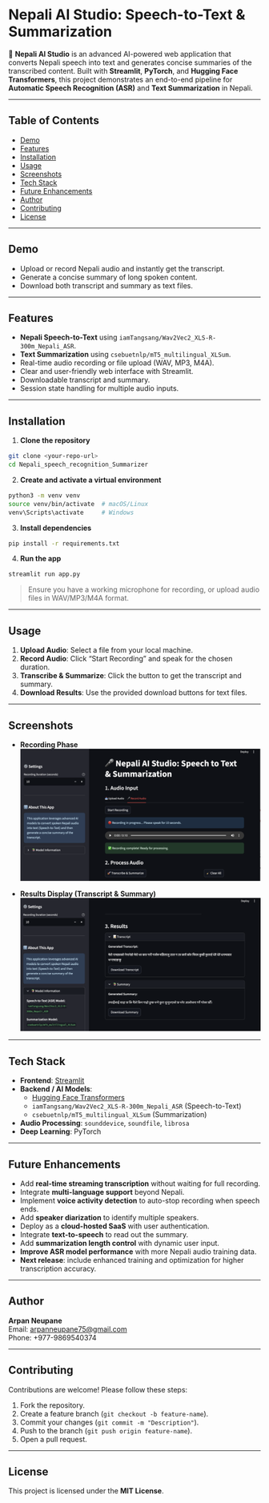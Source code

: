 # Nepali AI Studio: Speech-to-Text & Summarization

🎤 **Nepali AI Studio** is an advanced AI-powered web application that converts Nepali speech into text and generates concise summaries of the transcribed content. Built with **Streamlit**, **PyTorch**, and **Hugging Face Transformers**, this project demonstrates an end-to-end pipeline for **Automatic Speech Recognition (ASR)** and **Text Summarization** in Nepali.

---

## Table of Contents

- [Demo](#demo)
- [Features](#features)
- [Installation](#installation)
- [Usage](#usage)
- [Screenshots](#screenshots)
- [Tech Stack](#tech-stack)
- [Future Enhancements](#future-enhancements)
- [Author](#author)
- [Contributing](#contributing)
- [License](#license)

---

## Demo

- Upload or record Nepali audio and instantly get the transcript.
- Generate a concise summary of long spoken content.
- Download both transcript and summary as text files.

---

## Features

- **Nepali Speech-to-Text** using `iamTangsang/Wav2Vec2_XLS-R-300m_Nepali_ASR`.
- **Text Summarization** using `csebuetnlp/mT5_multilingual_XLSum`.
- Real-time audio recording or file upload (WAV, MP3, M4A).
- Clear and user-friendly web interface with Streamlit.
- Downloadable transcript and summary.
- Session state handling for multiple audio inputs.

---

## Installation

1. **Clone the repository**

```bash
git clone <your-repo-url>
cd Nepali_speech_recognition_Summarizer
```

2. **Create and activate a virtual environment**

```bash
python3 -m venv venv
source venv/bin/activate  # macOS/Linux
venv\Scripts\activate     # Windows
```

3. **Install dependencies**

```bash
pip install -r requirements.txt
```

4. **Run the app**

```bash
streamlit run app.py
```

> Ensure you have a working microphone for recording, or upload audio files in WAV/MP3/M4A format.

---

## Usage

1. **Upload Audio**: Select a file from your local machine.
2. **Record Audio**: Click “Start Recording” and speak for the chosen duration.
3. **Transcribe & Summarize**: Click the button to get the transcript and summary.
4. **Download Results**: Use the provided download buttons for text files.

---


## Screenshots

- **Recording Phase**  
  ![Recording Phase](screenshots/record.png)

- **Results Display (Transcript & Summary)**  
  ![Results Display](screenshots/result.png)


---

## Tech Stack

- **Frontend**: [Streamlit](https://streamlit.io/)
- **Backend / AI Models**:
  - [Hugging Face Transformers](https://huggingface.co/)
  - `iamTangsang/Wav2Vec2_XLS-R-300m_Nepali_ASR` (Speech-to-Text)
  - `csebuetnlp/mT5_multilingual_XLSum` (Summarization)
- **Audio Processing**: `sounddevice`, `soundfile`, `librosa`
- **Deep Learning**: PyTorch

---

## Future Enhancements

- Add **real-time streaming transcription** without waiting for full recording.
- Integrate **multi-language support** beyond Nepali.
- Implement **voice activity detection** to auto-stop recording when speech ends.
- Add **speaker diarization** to identify multiple speakers.
- Deploy as a **cloud-hosted SaaS** with user authentication.
- Integrate **text-to-speech** to read out the summary.
- Add **summarization length control** with dynamic user input.
- **Improve ASR model performance** with more Nepali audio training data.
- **Next release**: include enhanced training and optimization for higher transcription accuracy.

---

## Author

**Arpan Neupane**\
Email: [arpanneupane75@gmail.com](mailto\:arpanneupane75@gmail.com)\
Phone: +977-9869540374

---

## Contributing

Contributions are welcome! Please follow these steps:

1. Fork the repository.
2. Create a feature branch (`git checkout -b feature-name`).
3. Commit your changes (`git commit -m "Description"`).
4. Push to the branch (`git push origin feature-name`).
5. Open a pull request.

---

## License

This project is licensed under the **MIT License**.

